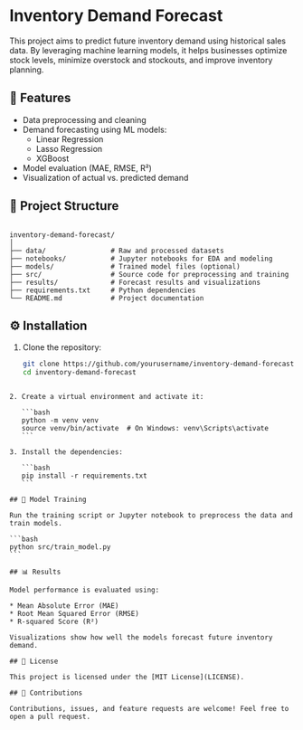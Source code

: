 # Inventory Demand Forecast

This project aims to predict future inventory demand using historical sales data. By leveraging machine learning models, it helps businesses optimize stock levels, minimize overstock and stockouts, and improve inventory planning.

## 🚀 Features

- Data preprocessing and cleaning
- Demand forecasting using ML models:
  - Linear Regression
  - Lasso Regression
  - XGBoost
- Model evaluation (MAE, RMSE, R²)
- Visualization of actual vs. predicted demand

## 📁 Project Structure

```

inventory-demand-forecast/
│
├── data/                # Raw and processed datasets
├── notebooks/           # Jupyter notebooks for EDA and modeling
├── models/              # Trained model files (optional)
├── src/                 # Source code for preprocessing and training
├── results/             # Forecast results and visualizations
├── requirements.txt     # Python dependencies
└── README.md            # Project documentation

````

## ⚙️ Installation

1. Clone the repository:
   ```bash
   git clone https://github.com/yourusername/inventory-demand-forecast.git
   cd inventory-demand-forecast
````

2. Create a virtual environment and activate it:

   ```bash
   python -m venv venv
   source venv/bin/activate  # On Windows: venv\Scripts\activate
   ```

3. Install the dependencies:

   ```bash
   pip install -r requirements.txt
   ```

## 🧠 Model Training

Run the training script or Jupyter notebook to preprocess the data and train models.

```bash
python src/train_model.py
```

## 📊 Results

Model performance is evaluated using:

* Mean Absolute Error (MAE)
* Root Mean Squared Error (RMSE)
* R-squared Score (R²)

Visualizations show how well the models forecast future inventory demand.

## 📝 License

This project is licensed under the [MIT License](LICENSE).

## 🤝 Contributions

Contributions, issues, and feature requests are welcome! Feel free to open a pull request.
